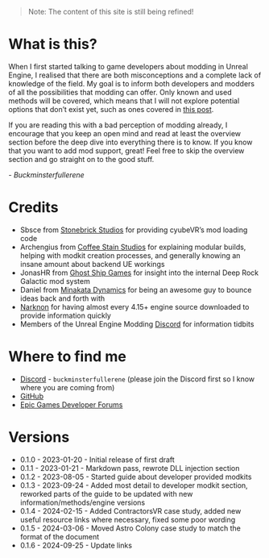 > Note: The content of this site is still being refined! 

# What is this?
When I first started talking to game developers about modding in Unreal Engine, I realised that there are both misconceptions and a complete lack of knowledge of the field. My goal is to inform both developers and modders of all the possibilities that modding can offer. Only known and used methods will be covered, which means that I will not explore potential options that don’t exist yet, such as ones covered in [this post](https://forums.unrealengine.com/t/modding-data-driven-thoughts-how-to-best-accomplish/65495).

If you are reading this with a bad perception of modding already, I encourage that you keep an open mind and read at least the overview section before the deep dive into everything there is to know. If you know that you want to add mod support, great! Feel free to skip the overview section and go straight on to the good stuff.

*\- Buckminsterfullerene*

# Credits
- Sbsce from [Stonebrick Studios](https://store.steampowered.com/app/619500/cyubeVR/) for providing cyubeVR’s mod loading code
- Archengius from [Coffee Stain Studios](https://www.coffeestainstudios.com/) for explaining modular builds, helping with modkit creation processes, and generally knowing an insane amount about backend UE workings
- JonasHR from [Ghost Ship Games](https://ghostship.dk/) for insight into the internal Deep Rock Galactic mod system
- Daniel from [Minakata Dynamics](https://minakatadynamics.co.jp/) for being an awesome guy to bounce ideas back and forth with
- [Narknon](https://github.com/narknon) for having almost every 4.15+ engine source downloaded to provide information quickly
- Members of the Unreal Engine Modding [Discord](https://discord.gg/unreal-engine-modding-876613187204685934) for information tidbits

# Where to find me
- [Discord](https://discord.gg/unreal-engine-modding-876613187204685934) - `buckminsterfullerene` (please join the Discord first so I know where you are coming from)
- [GitHub](https://github.com/Buckminsterfullerene02)
- [Epic Games Developer Forums](https://dev.epicgames.com/community/profile/4an3/bobby459001)

# Versions
- 0.1.0 - 2023-01-20 - Initial release of first draft
- 0.1.1 - 2023-01-21 - Markdown pass, rewrote DLL injection section
- 0.1.2 - 2023-08-05 - Started guide about developer provided modkits
- 0.1.3 - 2023-09-24 - Added most detail to developer modkit section, reworked parts of the guide to be updated with new information/methods/engine versions
- 0.1.4 - 2024-02-15 - Added ContractorsVR case study, added new useful resource links where necessary, fixed some poor wording
- 0.1.5 - 2024-03-06 - Moved Astro Colony case study to match the format of the document
- 0.1.6 - 2024-09-25 - Update links
